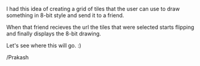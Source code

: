 I had this idea of creating a grid of tiles that the user can use to draw something in 8-bit style and send it to a friend.

When that friend recieves the url the tiles that were selected starts flipping and finally displays the 8-bit drawing.

Let's see where this will go. :)

/Prakash 